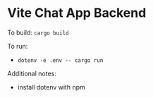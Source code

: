 # Vite Chat App Backend

To build: `cargo build`

To run:
* `dotenv -e .env -- cargo run`

Additional notes:
* install dotenv with npm